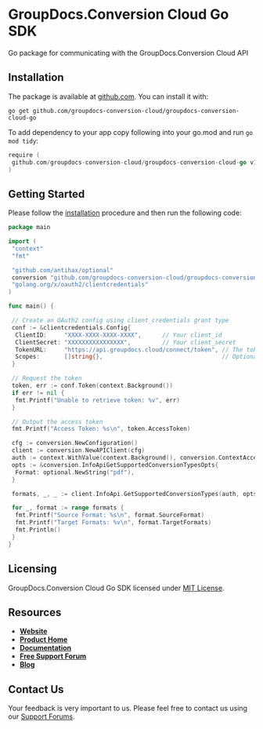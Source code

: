 # GroupDocs.Conversion Cloud Go SDK

Go package for communicating with the GroupDocs.Conversion Cloud API

## Installation

The package is available at [github.com](https://github.com/groupdocs-conversion-cloud/groupdocs-conversion-cloud-go). You can install it with:

```shell
go get github.com/groupdocs-conversion-cloud/groupdocs-conversion-cloud-go
```

To add dependency to your app copy following into your go.mod and run `go mod tidy`:

```go
require (
 github.com/groupdocs-conversion-cloud/groupdocs-conversion-cloud-go v1.0.0
)
```

## Getting Started

Please follow the [installation](#installation) procedure and then run the following code:

```go
package main

import (
 "context"
 "fmt"

 "github.com/antihax/optional"
 conversion "github.com/groupdocs-conversion-cloud/groupdocs-conversion-cloud-go"
 "golang.org/x/oauth2/clientcredentials"
)

func main() {

 // Create an OAuth2 config using client_credentials grant type
 conf := &clientcredentials.Config{
  ClientID:     "XXXX-XXXX-XXXX-XXXX",      // Your client_id
  ClientSecret: "XXXXXXXXXXXXXXXX",         // Your client_secret
  TokenURL:     "https://api.groupdocs.cloud/connect/token", // The token URL
  Scopes:       []string{},                                  // Optional: specify any required scopes
 }

 // Request the token
 token, err := conf.Token(context.Background())
 if err != nil {
  fmt.Printf("Unable to retrieve token: %v", err)
 }

 // Output the access token
 fmt.Printf("Access Token: %s\n", token.AccessToken)

 cfg := conversion.NewConfiguration()
 client := conversion.NewAPIClient(cfg)
 auth := context.WithValue(context.Background(), conversion.ContextAccessToken, token.AccessToken)
 opts := &conversion.InfoApiGetSupportedConversionTypesOpts{
  Format: optional.NewString("pdf"),
 }

 formats, _, _ := client.InfoApi.GetSupportedConversionTypes(auth, opts)

 for _, format := range formats {
  fmt.Printf("Source Format: %s\n", format.SourceFormat)
  fmt.Printf("Target Formats: %v\n", format.TargetFormats)
  fmt.Println()
 }
}
```

## Licensing

GroupDocs.Conversion Cloud Go SDK licensed under [MIT License](LICENSE).

## Resources

+ [**Website**](https://www.groupdocs.cloud)
+ [**Product Home**](https://products.groupdocs.cloud/conversion)
+ [**Documentation**](https://docs.groupdocs.cloud/display/conversioncloud/Home)
+ [**Free Support Forum**](https://forum.groupdocs.cloud/c/conversion)
+ [**Blog**](https://blog.groupdocs.cloud/category/conversion)

## Contact Us

Your feedback is very important to us. Please feel free to contact us using our [Support Forums](https://forum.groupdocs.cloud/c/conversion).
